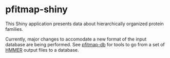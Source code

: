 # pfitmap-shiny

This Shiny application presents data about hierarchically organized protein
families.

Currently, major changes to accomodate a new format of the input database are
being performed. See [pfitmap-db](https://github.com/erikrikarddaniel/pfitmap-db)
for tools to go from a set of [HMMER](http://hmmer.org/) output files to a
database.
